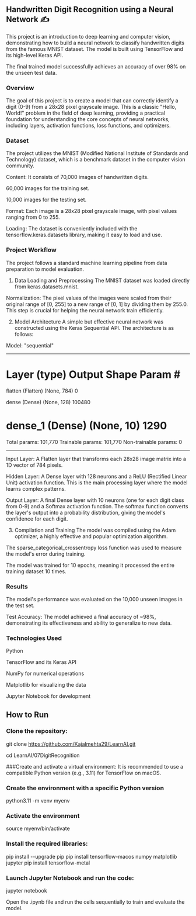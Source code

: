 ## Handwritten Digit Recognition using a Neural Network ✍️
This project is an introduction to deep learning and computer vision, demonstrating how to build a neural network to classify handwritten digits from the famous MNIST dataset. The model is built using TensorFlow and its high-level Keras API.

The final trained model successfully achieves an accuracy of over 98% on the unseen test data.

### Overview
The goal of this project is to create a model that can correctly identify a digit (0-9) from a 28x28 pixel grayscale image. This is a classic "Hello, World!" problem in the field of deep learning, providing a practical foundation for understanding the core concepts of neural networks, including layers, activation functions, loss functions, and optimizers.

### Dataset
The project utilizes the MNIST (Modified National Institute of Standards and Technology) dataset, which is a benchmark dataset in the computer vision community.

Content: It consists of 70,000 images of handwritten digits.

60,000 images for the training set.

10,000 images for the testing set.

Format: Each image is a 28x28 pixel grayscale image, with pixel values ranging from 0 to 255.

Loading: The dataset is conveniently included with the tensorflow.keras.datasets library, making it easy to load and use.

### Project Workflow
The project follows a standard machine learning pipeline from data preparation to model evaluation.

1. Data Loading and Preprocessing
The MNIST dataset was loaded directly from keras.datasets.mnist.

Normalization: The pixel values of the images were scaled from their original range of [0, 255] to a new range of [0, 1] by dividing them by 255.0. This step is crucial for helping the neural network train efficiently.

2. Model Architecture
A simple but effective neural network was constructed using the Keras Sequential API. The architecture is as follows:

Model: "sequential"
_________________________________________________________________
 Layer (type)                Output Shape              Param #
=================================================================
 flatten (Flatten)           (None, 784)               0

 dense (Dense)               (None, 128)               100480

 dense_1 (Dense)             (None, 10)                1290
=================================================================
Total params: 101,770
Trainable params: 101,770
Non-trainable params: 0
_________________________________________________________________
Input Layer: A Flatten layer that transforms each 28x28 image matrix into a 1D vector of 784 pixels.

Hidden Layer: A Dense layer with 128 neurons and a ReLU (Rectified Linear Unit) activation function. This is the main processing layer where the model learns complex patterns.

Output Layer: A final Dense layer with 10 neurons (one for each digit class from 0-9) and a Softmax activation function. The softmax function converts the layer's output into a probability distribution, giving the model's confidence for each digit.

3. Compilation and Training
The model was compiled using the Adam optimizer, a highly effective and popular optimization algorithm.

The sparse_categorical_crossentropy loss function was used to measure the model's error during training.

The model was trained for 10 epochs, meaning it processed the entire training dataset 10 times.

### Results
The model's performance was evaluated on the 10,000 unseen images in the test set.

Test Accuracy: The model achieved a final accuracy of ~98%, demonstrating its effectiveness and ability to generalize to new data.

### Technologies Used
Python

TensorFlow and its Keras API

NumPy for numerical operations

Matplotlib for visualizing the data

Jupyter Notebook for development

## How to Run
### Clone the repository:
git clone https://github.com/Kajalmehta29/LearnAI.git

cd LearnAI/07DigitRecognition

###Create and activate a virtual environment:
It is recommended to use a compatible Python version (e.g., 3.11) for TensorFlow on macOS.

### Create the environment with a specific Python version
python3.11 -m venv myenv

### Activate the environment

source myenv/bin/activate
### Install the required libraries:
pip install --upgrade pip
pip install tensorflow-macos numpy matplotlib jupyter
pip install tensorflow-metal

### Launch Jupyter Notebook and run the code:
jupyter notebook

Open the .ipynb file and run the cells sequentially to train and evaluate the model.
